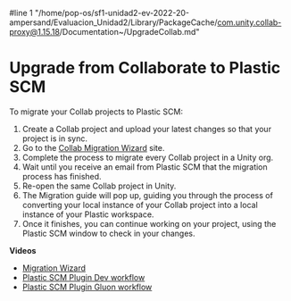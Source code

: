 #line 1 "/home/pop-os/sf1-unidad2-ev-2022-20-ampersand/Evaluacion_Unidad2/Library/PackageCache/com.unity.collab-proxy@1.15.18/Documentation~/UpgradeCollab.md"
# Upgrade from Collaborate to Plastic SCM

To migrate your Collab projects to Plastic SCM:

1. Create a Collab project and upload your latest changes so that your project is in sync.
2. Go to the [Collab Migration Wizard](https://www.plasticscm.com/plasticscm-cloud-edition/migrate-unity-projects/) site.
3. Complete the process to migrate every Collab project in a Unity org.
4. Wait until you receive an email from Plastic SCM that the migration process has finished.
5. Re-open the same Collab project in Unity.
6. The Migration guide will pop up, guiding you through the process of converting your local instance of your Collab project into a local instance of your Plastic workspace.
7. Once it finishes, you can continue working on your project, using the Plastic SCM window to check in your changes.

 **Videos**

* [Migration Wizard](https://youtu.be/TKZuvPMprKg)
* [Plastic SCM Plugin Dev workflow](https://youtu.be/6_x3SLCiyWo)
* [Plastic SCM Plugin Gluon workflow](https://youtu.be/kfRu21cArGc)
